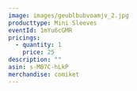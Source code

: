 ```yaml
---
image: images/geublbubvoamjv_2.jpg
producttype: Mini Sleeves
eventId: 1mYu6cGMR
pricings:
  - quantity: 1
    price: 25
description: ""
asin: s-MB7C-hLkP
merchandise: comiket
---
```

